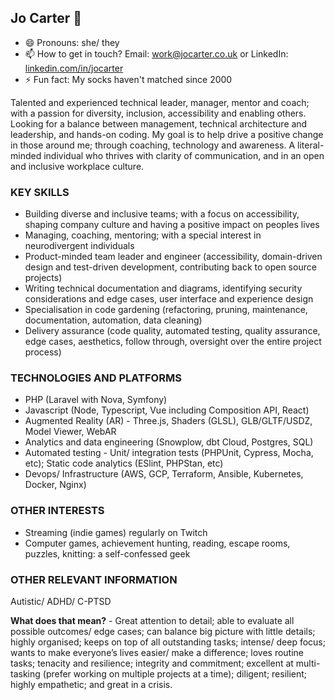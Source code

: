 ## Jo Carter 👋

- 😄 Pronouns: she/ they
- 📫 How to get in touch? Email: [work@jocarter.co.uk](mailto:work@jocarter.co.uk) or LinkedIn: [linkedin.com/in/jocarter](https://www.linkedin.com/in/jocarter)
- ⚡ Fun fact: My socks haven't matched since 2000

Talented and experienced technical leader, manager, mentor and coach; with a passion for diversity, inclusion, accessibility and enabling others. Looking for a balance between management, technical architecture and leadership, and hands-on coding. My goal is to help drive a positive change in those around me; through coaching, technology and awareness. A literal-minded individual who thrives with clarity of communication, and in an open and inclusive workplace culture.

### KEY SKILLS
- Building diverse and inclusive teams; with a focus on accessibility, shaping company culture and having a positive impact on peoples lives
- Managing, coaching, mentoring; with a special interest in neurodivergent individuals 
- Product-minded team leader and engineer (accessibility, domain-driven design and test-driven development, contributing back to open source projects)
- Writing technical documentation and diagrams, identifying security considerations and edge cases, user interface and experience design
- Specialisation in code gardening (refactoring, pruning, maintenance, documentation, automation, data cleaning)
- Delivery assurance (code quality, automated testing, quality assurance, edge cases, aesthetics, follow through, oversight over the entire project process)

### TECHNOLOGIES AND PLATFORMS
- PHP (Laravel with Nova, Symfony) 
- Javascript (Node, Typescript, Vue including Composition API, React) 
- Augmented Reality (AR) - Three.js, Shaders (GLSL), GLB/GLTF/USDZ, Model Viewer, WebAR
- Analytics and data engineering (Snowplow, dbt Cloud, Postgres, SQL)
- Automated testing - Unit/ integration tests (PHPUnit, Cypress, Mocha, etc); Static code analytics (ESlint, PHPStan, etc)
- Devops/ Infrastructure (AWS, GCP, Terraform, Ansible, Kubernetes, Docker, Nginx)

### OTHER INTERESTS
- Streaming (indie games) regularly on Twitch
- Computer games, achievement hunting, reading, escape rooms, puzzles, knitting: a self-confessed geek

### OTHER RELEVANT INFORMATION

Autistic/ ADHD/ C-PTSD

**What does that mean?** - Great attention to detail; able to evaluate all possible outcomes/ edge cases; can balance big picture with little details; highly organised; keeps on top of all outstanding tasks; intense/ deep focus; wants to make everyone’s lives easier/ make a difference; loves routine tasks; tenacity and resilience; integrity and commitment; excellent at multi-tasking (prefer working on multiple projects at a time); diligent; resilient; highly empathetic; and great in a crisis.

<!--
**angelsk/angelsk** is a ✨ _special_ ✨ repository because its `README.md` (this file) appears on your GitHub profile.

Here are some ideas to get you started:

- 🔭 I’m currently working on ...
- 🌱 I’m currently learning ...
- 👯 I’m looking to collaborate on ...
- 🤔 I’m looking for help with ...
- 💬 Ask me about ...
- 📫 How to reach me: ...
- 😄 Pronouns: ...
- ⚡ Fun fact: ...
-->
